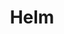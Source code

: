 ---
layout: default
nav_order: 70
parent: Azure
grand_parent: Deployment
permalink: /deployment/azure/helm
title: Helm
tags: ["deployment", "kubernetes", "azure", "aks", "helm", "cluedin"]
---
